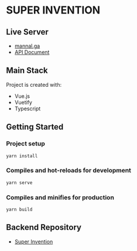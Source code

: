 # SUPER INVENTION

## Live Server
- [mannal.ga](http://mannal.ga)
- [API Document](http://mannal.ga:8080/docs/index.html)

## Main Stack
Project is created with:
- Vue.js
- Vuetify
- Typescript

## Getting Started
### Project setup
```
yarn install
```

### Compiles and hot-reloads for development
```
yarn serve
```

### Compiles and minifies for production
```
yarn build
```

## Backend Repository
- [Super Invention](https://github.com/TASK-FORCE/super-invention)
